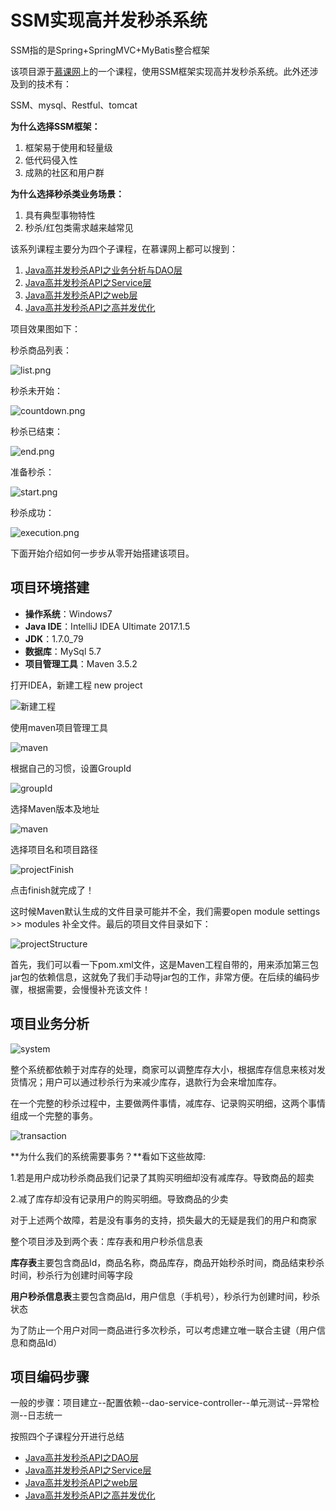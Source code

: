 # SSM实现高并发秒杀系统

SSM指的是Spring+SpringMVC+MyBatis整合框架

该项目源于[慕课网](https://www.imooc.com/)上的一个课程，使用SSM框架实现高并发秒杀系统。此外还涉及到的技术有：

SSM、mysql、Restful、tomcat

**为什么选择SSM框架：**

1. 框架易于使用和轻量级
2. 低代码侵入性
3. 成熟的社区和用户群

**为什么选择秒杀类业务场景：**

1. 具有典型事物特性
2. 秒杀/红包类需求越来越常见

该系列课程主要分为四个子课程，在慕课网上都可以搜到：

1. [Java高并发秒杀API之业务分析与DAO层](https://www.imooc.com/view/587)
2. [Java高并发秒杀API之Service层](https://www.imooc.com/view/631)
3. [Java高并发秒杀API之web层](https://www.imooc.com/view/630)
4. [Java高并发秒杀API之高并发优化](https://www.imooc.com/view/632)

 项目效果图如下：

秒杀商品列表：

![list.png](https://github.com/ChaoZeyi/seckill/blob/master/images/list.png?raw=true)

秒杀未开始：

![countdown.png](https://github.com/ChaoZeyi/seckill/blob/master/images/countdown.png?raw=true)

秒杀已结束：

![end.png](https://github.com/ChaoZeyi/seckill/blob/master/images/end.png?raw=true)

准备秒杀：

![start.png](https://github.com/ChaoZeyi/seckill/blob/master/images/start.png?raw=true)

秒杀成功：

![execution.png](https://github.com/ChaoZeyi/seckill/blob/master/images/execution.png?raw=true)

下面开始介绍如何一步步从零开始搭建该项目。

## 项目环境搭建

- **操作系统**：Windows7
- **Java IDE**：IntelliJ IDEA Ultimate 2017.1.5
- **JDK**：1.7.0_79
- **数据库**：MySql 5.7
- **项目管理工具**：Maven 3.5.2

打开IDEA，新建工程 new project

![新建工程](https://github.com/ChaoZeyi/seckill/blob/master/images/newProject.png?raw=true)

使用maven项目管理工具

![maven](https://github.com/ChaoZeyi/seckill/blob/master/images/newMaven.png?raw=true)

根据自己的习惯，设置GroupId

![groupId](https://github.com/ChaoZeyi/seckill/blob/master/images/groupId.png?raw=true)

选择Maven版本及地址

![maven](https://github.com/ChaoZeyi/seckill/blob/master/images/mavenLocation.png?raw=true)

选择项目名和项目路径

![projectFinish](https://github.com/ChaoZeyi/seckill/blob/master/images/projectName.png?raw=true)

点击finish就完成了！

这时候Maven默认生成的文件目录可能并不全，我们需要open module settings >> modules 补全文件。最后的项目文件目录如下：

![projectStructure](https://github.com/ChaoZeyi/seckill/blob/master/images/projectStructure.png?raw=true)

首先，我们可以看一下pom.xml文件，这是Maven工程自带的，用来添加第三包jar包的依赖信息，这就免了我们手动导jar包的工作，非常方便。在后续的编码步骤，根据需要，会慢慢补充该文件！

## 项目业务分析

![system](https://github.com/ChaoZeyi/seckill/blob/master/images/system.png?raw=true)

整个系统都依赖于对库存的处理，商家可以调整库存大小，根据库存信息来核对发货情况；用户可以通过秒杀行为来减少库存，退款行为会来增加库存。

在一个完整的秒杀过程中，主要做两件事情，减库存、记录购买明细，这两个事情组成一个完整的事务。

![transaction](https://github.com/ChaoZeyi/seckill/blob/master/images/transaction.png?raw=true)

**为什么我们的系统需要事务？**看如下这些故障:

1.若是用户成功秒杀商品我们记录了其购买明细却没有减库存。导致商品的超卖

2.减了库存却没有记录用户的购买明细。导致商品的少卖

对于上述两个故障，若是没有事务的支持，损失最大的无疑是我们的用户和商家

整个项目涉及到两个表：库存表和用户秒杀信息表

**库存表**主要包含商品Id，商品名称，商品库存，商品开始秒杀时间，商品结束秒杀时间，秒杀行为创建时间等字段

**用户秒杀信息表**主要包含商品Id，用户信息（手机号），秒杀行为创建时间，秒杀状态

为了防止一个用户对同一商品进行多次秒杀，可以考虑建立唯一联合主键（用户信息和商品Id）

## 项目编码步骤

一般的步骤：项目建立--配置依赖--dao-service-controller--单元测试--异常检测--日志统一

按照四个子课程分开进行总结

- [Java高并发秒杀API之DAO层](https://github.com/ChaoZeyi/seckill/blob/master/notes/DAO.md)
- [Java高并发秒杀API之Service层](https://github.com/ChaoZeyi/seckill/blob/master/notes/Service.md)
- [Java高并发秒杀API之web层](https://github.com/ChaoZeyi/seckill/blob/master/notes/web.md)
- [Java高并发秒杀API之高并发优化](https://github.com/ChaoZeyi/seckill/blob/master/notes/Optimization.md)

